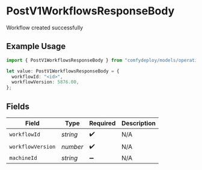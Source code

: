 # PostV1WorkflowsResponseBody

Workflow created successfully

## Example Usage

```typescript
import { PostV1WorkflowsResponseBody } from "comfydeploy/models/operations";

let value: PostV1WorkflowsResponseBody = {
  workflowId: "<id>",
  workflowVersion: 5876.00,
};
```

## Fields

| Field              | Type               | Required           | Description        |
| ------------------ | ------------------ | ------------------ | ------------------ |
| `workflowId`       | *string*           | :heavy_check_mark: | N/A                |
| `workflowVersion`  | *number*           | :heavy_check_mark: | N/A                |
| `machineId`        | *string*           | :heavy_minus_sign: | N/A                |